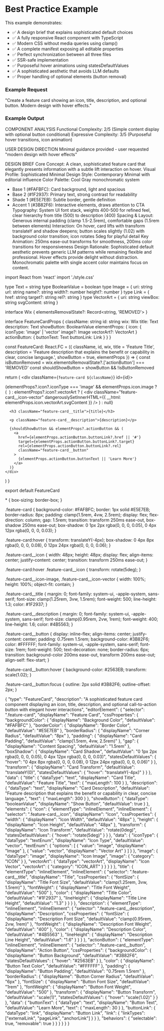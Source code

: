 # Best Practice Example

This example demonstrates:
- ✅ A design brief that explains sophisticated default choices
- ✅ A fully responsive React component with TypeScript
- ✅ Modern CSS without media queries using clamp()
- ✅ A complete manifest exposing all editable properties
- ✅ Perfect synchronization between all three files
- ✅ SSR-safe implementation
- ✅ Purposeful hover animations using statesDefaultValues
- ✅ A sophisticated aesthetic that avoids LLM defaults
- ✅ Proper handling of optional elements (button removal)

### Example Request
"Create a feature card showing an icon, title, description, and optional button. Modern design with hover effects."

### Example Output

<design-brief>
COMPONENT ANALYSIS
Functional Complexity: 2/5 (Simple content display with optional button conditional)
Expressive Complexity: 3/5 (Purposeful hover transitions, icon animation)

USER DESIGN DIRECTION
Minimal guidance provided - user requested "modern design with hover effects"

DESIGN BRIEF
Core Concept: A clean, sophisticated feature card that elegantly presents information with a subtle lift interaction on hover.
Visual Profile: Sophisticated Minimal
Design Style: Contemporary Minimal with editorial influence
Color Palette: Cool Gray monochromatic system
  - Base 1 (#FAFBFC): Card background, light and spacious
  - Base 2 (#1F2937): Primary text, strong contrast for readability
  - Shade 1 (#E5E7EB): Subtle border, gentle definition
  - Accent 1 (#3B82F6): Interactive elements, draws attention to CTA
Typography: System UI font stack, weights 400-500 for refined feel, clear hierarchy from title (500) to description (400)
Spacing & Layout: Generous internal padding (clamp 1.5-2.5rem), comfortable gaps (1.5rem between elements)
Interaction: On hover, card lifts with transform translateY and shadow deepens; button scales slightly (1.02) with background color transition; icon rotates 5deg for playful detail
Key Animation: 250ms ease-out transforms for smoothness, 200ms color transitions for responsiveness
Design Rationale: Sophisticated default aesthetic prevents generic LLM patterns while remaining flexible and professional. Hover effects provide delight without distraction. Monochromatic palette with single accent color maintains focus on content.
</design-brief>

<react>
import React from 'react'
import './style.css'

type Text = string
type BooleanValue = boolean
type Image = {
  uri: string
  url: string
  name?: string
  width?: number
  height?: number
}
type Link = {
  href: string
  target?: string
  rel?: string
}
type VectorArt = {
  uri: string
  viewBox: string
  svgContent: string
}

interface Wix {
  elementsRemovalState?: Record<string, 'REMOVED'>
}

interface FeatureCardProps {
  className: string
  id: string
  wix: Wix
  title: Text
  description: Text
  showButton: BooleanValue
  elementProps: {
    icon: {
      iconType: 'image' | 'vector'
      image?: Image
      vectorArt?: VectorArt
    }
    actionButton: {
      buttonText: Text
      buttonLink: Link
    }
  }
}

const FeatureCard: React.FC<FeatureCardProps> = ({
  className,
  id,
  wix,
  title = 'Feature Title',
  description = 'Feature description that explains the benefit or capability in clear, concise language.',
  showButton = true,
  elementProps
}) => {
  const isButtonRemoved = wix.elementsRemovalState?.['actionButton'] === 'REMOVED'
  const shouldShowButton = showButton && !isButtonRemoved

  return (
    <div className={`feature-card ${className}`} id={id}>
      <div className="feature-card__icon">
        {elementProps?.icon?.iconType === 'image' && elementProps.icon.image ? (
          <img
            src={elementProps.icon.image.url}
            alt=""
            className="feature-card__icon-image"
          />
        ) : elementProps?.icon?.vectorArt ? (
          <div
            className="feature-card__icon-vector"
            dangerouslySetInnerHTML={{ __html: elementProps.icon.vectorArt.svgContent }}
          />
        ) : null}
      </div>
      
      <h3 className="feature-card__title">{title}</h3>
      
      <p className="feature-card__description">{description}</p>
      
      {shouldShowButton && elementProps?.actionButton && (
        <a
          href={elementProps.actionButton.buttonLink?.href || '#'}
          target={elementProps.actionButton.buttonLink?.target}
          rel={elementProps.actionButton.buttonLink?.rel}
          className="feature-card__button"
        >
          {elementProps.actionButton.buttonText || 'Learn More'}
        </a>
      )}
    </div>
  )
}

export default FeatureCard
</react>

<css>
* {
  box-sizing: border-box;
}

.feature-card {
  background-color: #FAFBFC;
  border: 1px solid #E5E7EB;
  border-radius: 8px;
  padding: clamp(1.5rem, 4vw, 2.5rem);
  display: flex;
  flex-direction: column;
  gap: 1.5rem;
  transition: transform 250ms ease-out, box-shadow 250ms ease-out;
  box-shadow: 0 1px 2px rgba(0, 0, 0, 0.05), 0 4px 12px rgba(0, 0, 0, 0.03);
}

.feature-card:hover {
  transform: translateY(-4px);
  box-shadow: 0 4px 8px rgba(0, 0, 0, 0.08), 0 12px 24px rgba(0, 0, 0, 0.06);
}

.feature-card__icon {
  width: 48px;
  height: 48px;
  display: flex;
  align-items: center;
  justify-content: center;
  transition: transform 250ms ease-out;
}

.feature-card:hover .feature-card__icon {
  transform: rotate(5deg);
}

.feature-card__icon-image,
.feature-card__icon-vector {
  width: 100%;
  height: 100%;
  object-fit: contain;
}

.feature-card__title {
  margin: 0;
  font-family: system-ui, -apple-system, sans-serif;
  font-size: clamp(1.25rem, 3vw, 1.5rem);
  font-weight: 500;
  line-height: 1.3;
  color: #1F2937;
}

.feature-card__description {
  margin: 0;
  font-family: system-ui, -apple-system, sans-serif;
  font-size: clamp(0.95rem, 2vw, 1rem);
  font-weight: 400;
  line-height: 1.6;
  color: #4B5563;
}

.feature-card__button {
  display: inline-flex;
  align-items: center;
  justify-content: center;
  padding: 0.75rem 1.5rem;
  background-color: #3B82F6;
  color: #FFFFFF;
  font-family: system-ui, -apple-system, sans-serif;
  font-size: 1rem;
  font-weight: 500;
  text-decoration: none;
  border-radius: 6px;
  transition: background-color 200ms ease-out, transform 200ms ease-out;
  align-self: flex-start;
}

.feature-card__button:hover {
  background-color: #2563EB;
  transform: scale(1.02);
}

.feature-card__button:focus {
  outline: 2px solid #3B82F6;
  outline-offset: 2px;
}
</css>

<manifest>
{
  "type": "FeatureCard",
  "description": "A sophisticated feature card component displaying an icon, title, description, and optional call-to-action button with elegant hover interactions",
  "editorElement": {
    "selector": ".feature-card",
    "displayName": "Feature Card",
    "cssProperties": {
      "backgroundColor": {
        "displayName": "Background Color",
        "defaultValue": "#FAFBFC"
      },
      "borderColor": {
        "displayName": "Border Color",
        "defaultValue": "#E5E7EB"
      },
      "borderRadius": {
        "displayName": "Corner Radius",
        "defaultValue": "8px"
      },
      "padding": {
        "displayName": "Card Padding",
        "defaultValue": "clamp(1.5rem, 4vw, 2.5rem)"
      },
      "gap": {
        "displayName": "Content Spacing",
        "defaultValue": "1.5rem"
      },
      "boxShadow": {
        "displayName": "Card Shadow",
        "defaultValue": "0 1px 2px rgba(0, 0, 0, 0.05), 0 4px 12px rgba(0, 0, 0, 0.03)",
        "statesDefaultValues": {
          "hover": "0 4px 8px rgba(0, 0, 0, 0.08), 0 12px 24px rgba(0, 0, 0, 0.06)"
        }
      },
      "transform": {
        "displayName": "Card Transform",
        "defaultValue": "translateY(0)",
        "statesDefaultValues": {
          "hover": "translateY(-4px)"
        }
      }
    },
    "data": {
      "title": {
        "dataType": "text",
        "displayName": "Card Title",
        "defaultValue": "Feature Title",
        "text": {
          "maxLength": 100
        }
      },
      "description": {
        "dataType": "text",
        "displayName": "Card Description",
        "defaultValue": "Feature description that explains the benefit or capability in clear, concise language.",
        "text": {
          "maxLength": 300
        }
      },
      "showButton": {
        "dataType": "booleanValue",
        "displayName": "Show Button",
        "defaultValue": true
      }
    },
    "elements": {
      "icon": {
        "elementType": "inlineElement",
        "inlineElement": {
          "selector": ".feature-card__icon",
          "displayName": "Icon",
          "cssProperties": {
            "width": {
              "displayName": "Icon Width",
              "defaultValue": "48px"
            },
            "height": {
              "displayName": "Icon Height",
              "defaultValue": "48px"
            },
            "transform": {
              "displayName": "Icon Transform",
              "defaultValue": "rotate(0deg)",
              "statesDefaultValues": {
                "hover": "rotate(5deg)"
              }
            }
          },
          "data": {
            "iconType": {
              "dataType": "textEnum",
              "displayName": "Icon Type",
              "defaultValue": "vector",
              "textEnum": {
                "options": [
                  {
                    "value": "image",
                    "displayName": "Image"
                  },
                  {
                    "value": "vector",
                    "displayName": "Vector Art"
                  }
                ]
              }
            },
            "image": {
              "dataType": "image",
              "displayName": "Icon Image",
              "image": {
                "category": "ICON"
              }
            },
            "vectorArt": {
              "dataType": "vectorArt",
              "displayName": "Icon Vector",
              "vectorArt": {
                "category": "ICON_ART"
              }
            }
          }
        }
      },
      "title": {
        "elementType": "inlineElement",
        "inlineElement": {
          "selector": ".feature-card__title",
          "displayName": "Title",
          "cssProperties": {
            "fontSize": {
              "displayName": "Title Font Size",
              "defaultValue": "clamp(1.25rem, 3vw, 1.5rem)"
            },
            "fontWeight": {
              "displayName": "Title Font Weight",
              "defaultValue": "500"
            },
            "color": {
              "displayName": "Title Color",
              "defaultValue": "#1F2937"
            },
            "lineHeight": {
              "displayName": "Title Line Height",
              "defaultValue": "1.3"
            }
          }
        }
      },
      "description": {
        "elementType": "inlineElement",
        "inlineElement": {
          "selector": ".feature-card__description",
          "displayName": "Description",
          "cssProperties": {
            "fontSize": {
              "displayName": "Description Font Size",
              "defaultValue": "clamp(0.95rem, 2vw, 1rem)"
            },
            "fontWeight": {
              "displayName": "Description Font Weight",
              "defaultValue": "400"
            },
            "color": {
              "displayName": "Description Color",
              "defaultValue": "#4B5563"
            },
            "lineHeight": {
              "displayName": "Description Line Height",
              "defaultValue": "1.6"
            }
          }
        }
      },
      "actionButton": {
        "elementType": "inlineElement",
        "inlineElement": {
          "selector": ".feature-card__button",
          "displayName": "Action Button",
          "cssProperties": {
            "backgroundColor": {
              "displayName": "Button Background",
              "defaultValue": "#3B82F6",
              "statesDefaultValues": {
                "hover": "#2563EB"
              }
            },
            "color": {
              "displayName": "Button Text Color",
              "defaultValue": "#FFFFFF"
            },
            "padding": {
              "displayName": "Button Padding",
              "defaultValue": "0.75rem 1.5rem"
            },
            "borderRadius": {
              "displayName": "Button Corner Radius",
              "defaultValue": "6px"
            },
            "fontSize": {
              "displayName": "Button Font Size",
              "defaultValue": "1rem"
            },
            "fontWeight": {
              "displayName": "Button Font Weight",
              "defaultValue": "500"
            },
            "transform": {
              "displayName": "Button Transform",
              "defaultValue": "scale(1)",
              "statesDefaultValues": {
                "hover": "scale(1.02)"
              }
            }
          },
          "data": {
            "buttonText": {
              "dataType": "text",
              "displayName": "Button Text",
              "defaultValue": "Learn More",
              "text": {
                "maxLength": 30
              }
            },
            "buttonLink": {
              "dataType": "link",
              "displayName": "Button Link",
              "link": {
                "linkTypes": ["externalLink", "pageLink", "anchorLink"]
              }
            }
          },
          "behaviors": {
            "selectable": true,
            "removable": true
          }
        }
      }
    }
  }
}
</manifest>
